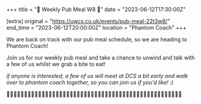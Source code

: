 +++
title = "🍕 Weekly Pub Meal W8 🍕"
date = "2023-06-12T17:30:00Z"

[extra]
original = "https://uwcs.co.uk/events/pub-meal-22t3w8/"    
end_time = "2023-06-12T20:00:00Z"
location = "Phantom Coach"
+++

We are back on track with our pub meal schedule, so we are heading to Phantom Coach!

Join us for our weekly pub meal and take a chance to unwind and talk with a few of us whilst we grab a bite to eat!

*if anyone is interested, a few of us will meet at DCS a bit early and walk over to phantom coach together, so you can join us if you'd like! :)*

👻👻👻👻👻👻👻👻👻👻👻👻👻👻👻👻👻👻👻👻👻👻👻👻👻👻👻👻👻👻👻👻👻👻👻👻👻👻👻👻👻👻👻👻👻👻👻👻👻👻

